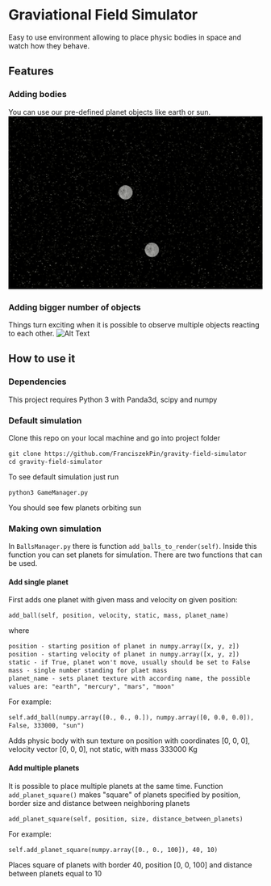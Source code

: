 # Graviational Field Simulator
Easy to use environment allowing to place physic bodies in space and watch how they behave.

## Features
### Adding bodies
You can use our pre-defined planet objects like earth or sun.
![Alt Text](models/two_moons.gif)

### Adding bigger number of objects
Things turn exciting when it is possible to observe multiple objects reacting to each other.
![Alt Text](models/planet_square.gif)
## How to use it
### Dependencies
This project requires Python 3 with Panda3d, scipy and numpy

### Default simulation
Clone this repo on your local machine and go into project folder

    git clone https://github.com/FranciszekPin/gravity-field-simulator
    cd gravity-field-simulator


To see default simulation just run

    python3 GameManager.py

You should see few planets orbiting sun

### Making own simulation
In `BallsManager.py` there is function `add_balls_to_render(self)`. 
Inside this function you can set planets for simulation.
There are two functions that can be used. 
#### Add single planet
First adds one planet with given mass and velocity on given position:

    add_ball(self, position, velocity, static, mass, planet_name)

where
    
    position - starting position of planet in numpy.array([x, y, z])
    position - starting velocity of planet in numpy.array([x, y, z])
    static - if True, planet won't move, usually should be set to False
    mass - single number standing for plaet mass
    planet_name - sets planet texture with according name, the possible values are: "earth", "mercury", "mars", "moon"

For example:

    self.add_ball(numpy.array([0., 0., 0.]), numpy.array([0, 0.0, 0.0]), False, 333000, "sun")

Adds physic body with sun texture on position with coordinates [0, 0, 0], velocity vector [0, 0, 0], not static, with mass 333000 Kg

#### Add multiple planets
It is possible to place multiple planets at the same time. 
Function `add_planet_square()` makes "square" of planets specified by position, border size and distance between neighboring planets

    add_planet_square(self, position, size, distance_between_planets)

For example:

    self.add_planet_square(numpy.array([0., 0., 100]), 40, 10)

Places square of planets with border 40, position [0, 0, 100] and distance between planets equal to 10